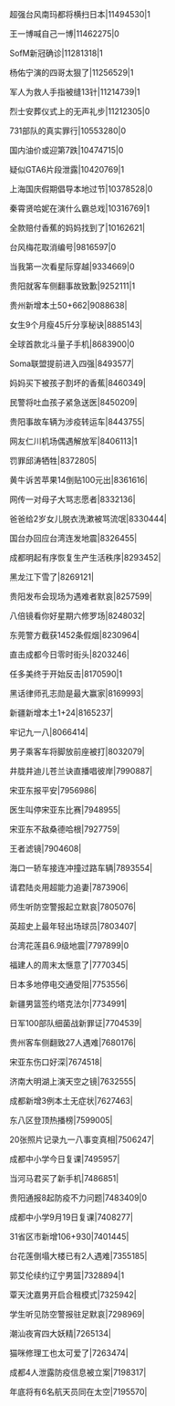 超强台风南玛都将横扫日本|11494530|1

王一博喊自己一博|11462275|0

SofM新冠确诊|11281318|1

杨佑宁演的四哥太狠了|11256529|1

军人为救人手指被缝13针|11214739|1

烈士安葬仪式上的无声礼步|11212305|0

731部队的真实罪行|10553280|0

国内油价或迎第7跌|10474715|0

疑似GTA6片段泄露|10420769|1

上海国庆假期倡导本地过节|10378528|0

秦霄贤哈妮在演什么霸总戏|10316769|1

全款赔付香蕉的妈妈找到了|10162621|

台风梅花取消编号|9816597|0

当我第一次看星际穿越|9334669|0

贵阳就客车侧翻事故致歉|9252111|1

贵州新增本土50+662|9088638|

女生9个月瘦45斤分享秘诀|8885143|

全球首款北斗量子手机|8683900|0

Soma联盟提前进入四强|8493577|

妈妈买下被孩子割坏的香蕉|8460349|

民警将吐血孩子紧急送医|8450209|

贵阳事故车辆为涉疫转运车|8443755|

网友仁川机场偶遇解放军|8406113|1

罚罪邱涛牺牲|8372805|

黄牛诉苦苹果14倒贴100元出|8361616|

网传一对母子大骂志愿者|8332136|

爸爸给2岁女儿脱衣洗漱被骂流氓|8330444|

国台办回应台湾连发地震|8326455|

成都明起有序恢复生产生活秩序|8293452|

黑龙江下雪了|8269121|

贵阳发布会现场为遇难者默哀|8257599|

八倍镜看你好星期六修罗场|8248032|

东莞警方截获1452条假烟|8230964|

直击成都今日零时街头|8203246|

任多美终于开始反击|8170590|1

黑话律师孔志勋是最大赢家|8169993|

新疆新增本土1+24|8165237|

牢记九一八|8066414|

男子乘客车将脚放前座被打|8032079|

井胧井迪儿苍兰诀直播唱彼岸|7990887|

宋亚东报平安|7956986|

医生叫停宋亚东比赛|7948955|

宋亚东不敌桑德哈根|7927759|

王者滤镜|7904608|

海口一轿车接连冲撞过路车辆|7893554|

请君陆炎用超能力追妻|7873906|

师生听防空警报起立默哀|7805076|

英超史上最年轻出场球员|7803407|

台湾花莲县6.9级地震|7797899|0

福建人的周末太惬意了|7770345|

日本多地停电交通受阻|7753556|

新疆男篮签约塔克法尔|7734991|

日军100部队细菌战新罪证|7704539|

贵州客车侧翻致27人遇难|7680176|

宋亚东伤口好深|7674518|

济南大明湖上演天空之镜|7632555|

成都新增3例本土无症状|7627463|

东八区登顶热播榜|7599005|

20张照片记录九一八事变真相|7506247|

成都中小学今日复课|7495957|

当河马君买了新手机|7486851|

贵阳通报8起防疫不力问题|7483409|0

成都中小学9月19日复课|7408277|

31省区市新增106+930|7401445|

台花莲倒塌大楼已有2人遇难|7355185|

郭艾伦续约辽宁男篮|7328894|1

覃天沈嘉男开启合租模式|7325942|

学生听见防空警报驻足默哀|7298969|

潮汕夜宵四大妖精|7265134|

猫咪修理工也太可爱了|7263474|

成都4人泄露防疫信息被立案|7198317|

年底将有6名航天员同在太空|7195570|

